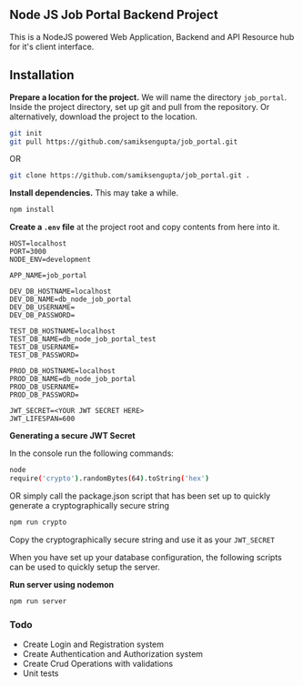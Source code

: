 ## Node JS Job Portal Backend Project

This is a NodeJS powered Web Application, Backend and API Resource hub for it's client interface.

## Installation

**Prepare a location for the project.** We will name the directory `job_portal`. Inside the project directory, set up git and pull from the repository. Or alternatively, download the project to the location.

```bash
git init
git pull https://github.com/samiksengupta/job_portal.git
```

OR

```bash
git clone https://github.com/samiksengupta/job_portal.git .
```
**Install dependencies.** This may take a while.

```bash
npm install
```

**Create a `.env` file** at the project root and copy contents from here into it.

```
HOST=localhost
PORT=3000
NODE_ENV=development

APP_NAME=job_portal

DEV_DB_HOSTNAME=localhost
DEV_DB_NAME=db_node_job_portal
DEV_DB_USERNAME=
DEV_DB_PASSWORD=

TEST_DB_HOSTNAME=localhost
TEST_DB_NAME=db_node_job_portal_test
TEST_DB_USERNAME=
TEST_DB_PASSWORD=

PROD_DB_HOSTNAME=localhost
PROD_DB_NAME=db_node_job_portal
PROD_DB_USERNAME=
PROD_DB_PASSWORD=

JWT_SECRET=<YOUR JWT SECRET HERE>
JWT_LIFESPAN=600
```
**Generating a secure JWT Secret**

In the console run the following commands:
```bash
node
require('crypto').randomBytes(64).toString('hex')
```
OR simply call the package.json script that has been set up to quickly generate a cryptographically secure string

```bash
npm run crypto
```
Copy the cryptographically secure string and use it as your `JWT_SECRET`

When you have set up your database configuration, the following scripts can be used to quickly setup the server.

**Run server using nodemon**

```bash
npm run server
```

### Todo

* Create Login and Registration system
* Create Authentication and Authorization system
* Create Crud Operations with validations
* Unit tests

